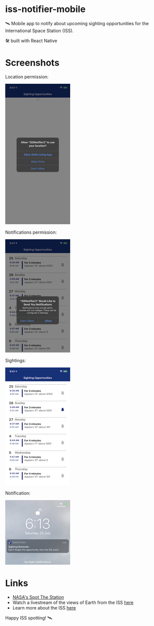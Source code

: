 # iss-notifier-mobile
🛰 Mobile app to notify about upcoming sighting opportunities for the International Space Station (ISS). 

🛠 built with React Native

# Screenshots

Location permission:

<img src="https://github.com/priyalr/iss-notifier-mobile/blob/master/screenshots/iss-notifier-mobile-location-permission.png" width="207" height="448" title="Location permission">

Notifications permission:

<img src="https://github.com/priyalr/iss-notifier-mobile/blob/master/screenshots/iss-notifier-mobile-notifications-permission.png" width="207" height="361" title="Notifications permission">

Sightings:

<img src="https://github.com/priyalr/iss-notifier-mobile/blob/master/screenshots/iss-notifier-mobile-sightings.png" width="207" height="375" title="Sightings">

Notification:

<img src="https://github.com/priyalr/iss-notifier-mobile/blob/master/screenshots/iss-notifier-mobile-notification.png" width="207" height="206"  title="Notification">




# Links

 - [NASA's Spot The Station](https://spotthestation.nasa.gov/) 
 - Watch a livestream of the views of Earth from the ISS [here](https://www.nasa.gov/multimedia/nasatv/iss_ustream.html) 
 - Learn more about the ISS [here](https://www.nasa.gov/mission_pages/station/main/index.html)
 
 Happy ISS spotting! 🛰
